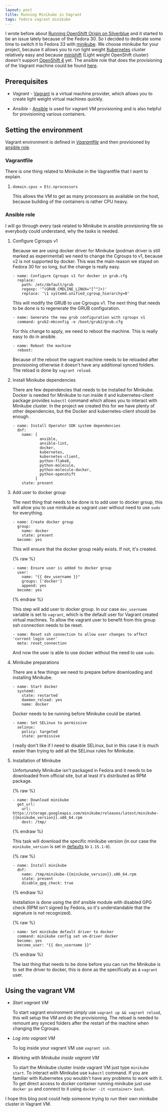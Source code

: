 ```yaml
---
layout: post
title: Running Minikube in Vagrant
tags: fedora vagrant minikube
---
```


I wrote before about [Running OpenShift Origin on Silverblue](https://zlopez.github.io/Running-Openshift-In-Vagrant/) and it started to be an issue lately because of the Fedora 30. So I decided to dedicate some time to switch it to Fedora 33 with [minikube](https://minikube.sigs.k8s.io/docs/). We choose minikube for your project, because it allows you to run light weight [Kubernetes](https://kubernetes.io/) cluster relatively easy and because [minishift](https://www.okd.io/minishift/) (Light weight OpenShift cluster) doesn't support [OpenShift 4](https://www.openshift.com/) yet. The ansible role that does the provisioning of the Vagrant machine could be found [here](https://github.com/fedora-infra/mbbox/tree/master/ci/roles/openshift-osdk).

## Prerequisites

* *Vagrant* - [Vagrant](https://www.vagrantup.com/) is a virtual machine provider, which allows you to create light weight virtual machines quickly.

* *Ansible* - [Ansible](https://www.ansible.com/) is used for vagrant VM provisioning and is also helpful for provisioning various containers.

## Setting the environment
Vagrant environment is defined in [*Vagrantfile*](https://github.com/fedora-infra/mbbox/blob/master/Vagrantfile) and then provisioned by [ansible role](https://github.com/fedora-infra/mbbox/tree/master/ci/roles/openshift-osdk).

### Vagrantfile
There is one thing related to Minikube in the Vagrantfile that I want to explain.

1. `domain.cpus = Etc.nprocessors`

   This allows the VM to get as many processors as available on the host, because building of the containers is rather CPU heavy.

### Ansible role
I will go through every task related to Minikube in ansible provisioning file so everybody could understand, why the tasks is needed.

1. Configure Cgroups v1

   Because we are using docker driver for Minikube (podman driver is still marked as experimental) we need to change the Cgroups to v1, because v2 is not supported by docker. This was the main reason we stayed on Fedora 30 for so long, but the change is really easy.
   
   ```
   - name: Configure Cgroups v1 for docker in grub.cfg
     replace:
       path: /etc/default/grub
       regexp: '^(GRUB_CMDLINE_LINUX="[^"]+)'
       replace: '\1 systemd.unified_cgroup_hierarchy=0'
   ```
   
   This will modify the GRUB to use Cgroups v1. The next thing that needs to be done is to regenerate the GRUB configuration.
   
   ```
   - name: Generate the new grub configuration with cgroups v1
     command: grub2-mkconfig -o /boot/grub2/grub.cfg
   ```

   For this change to apply, we need to reboot the machine. This is really easy to do in ansible.
   
   ```
   - name: Reboot the machine
     reboot:
   ```
   
   Because of the reboot the vagrant machine needs to be reloaded after provisioning otherwise it doesn't have any additional synced folders. The reload is done by `vagrant reload`.
   
2. Install Minikube dependencies

   There are few dependencies that needs to be installed for Minikube. Docker is needed for Minikube to run inside it and kubernetes-client package provides `kubectl` command which allows you to interact with Minikube cluster. In the project we created this for we have plenty of other dependencies, but the Docker and kubernetes-client should be enough.
   
   ```
   - name: Install Operator SDK system dependencies
     dnf:
       name: [
               ansible,
               ansible-lint,
               docker,
               kubernetes,
               kubernetes-client,
               python-flake8,
               python-molecule,
               python-molecule-docker,
               python-openshift
             ]
       state: present 
   ```
3. Add user to docker group
   
   The next thing that needs to be done is to add user to docker group, this will allow you to use minikube as vagrant user without need to use `sudo` for everything.
   
   ```
   - name: Create docker group
     group:
       name: docker
       state: present
     become: yes
   ```
   
   This will ensure that the docker group really exists. If not, it's created.
   
   
   {% raw %}
   ```
   - name: Ensure user is added to docker group
     user:
       name: "{{ dev_username }}"
       groups: ['docker']
       append: yes
     become: yes
   ```
   {% endraw %}

   This step will add user to docker group. In our case `dev_username` variable is set to `vagrant`, which is the default user for Vagrant created virtual machines. To allow the vagrant user to benefit from this group ssh connection needs to be reset.
   
   ```
   - name: Reset ssh connection to allow user changes to affect 'current login user'
     meta: reset_connection
   ```
   
   And now the user is able to use docker without the need to use `sudo`.
   
4. Minikube preparations

   There are a few things we need to prepare before downloading and installing Minikube.
   
   ```
   - name: Start docker
     systemd:
       state: restarted
       daemon_reload: yes
       name: docker
   ```

   Docker needs to be running before Minikube could be started.

   ```
   - name: Set SELinux to permissive
     selinux:
       policy: targeted
       state: permissive
   ```
   
   I really don't like if I need to disable SELinux, but in this case it is much easier than trying to add all the SELinux rules for Minikube.
   
5. Installation of Minikube

   Unfortunately Minikube isn't packaged in Fedora and it needs to be downloaded from official site, but at least it's distributed as RPM package.
   
   {% raw %}
   ```
   - name: Download minikube
     get_url:
       url: https://storage.googleapis.com/minikube/releases/latest/minikube-{{minikube_version}}.x86_64.rpm
       dest: /tmp/
   ```
   {% endraw %}

   This task will download the specific minikube version (in our case the `minikube_version` is set in [defaults](https://github.com/fedora-infra/mbbox/blob/master/ci/roles/openshift-osdk/defaults/main.yml) to `1.15.1-0`).
   
   {% raw %}
   ```
   - name: Install minikube
     dnf:
       name: /tmp/minikube-{{minikube_version}}.x86_64.rpm
       state: present
       disable_gpg_check: true
   ```
   {% endraw %}
   
   Installation is done using the dnf ansible module with disabled GPG check (RPM isn't signed by Fedora, so it's understandable that the signature is not recognized).
   
   {% raw %}
   ```
   - name: Set minikube default driver to docker
     command: minikube config set vm-driver docker
     become: yes
     become_user: "{{ dev_username }}"
   ```
   {% endraw %}
   
   The last thing that needs to be done before you can run the Minikube is to set the driver to docker, this is done as the specifically as a `vagrant` user. 

## Using the vagrant VM

* *Start vagrant VM*

  To start vagrant environment simply use `vagrant up && vagrant reload`, this will setup the VM and do the provisioning. The reload is needed to remount any synced folders after the restart of the machine when changing the Cgroups.

* *Log into vagrant VM*

  To log inside your vagrant VM use `vagrant ssh`.

* *Working with Minikube inside vagrant VM*

  To start the Minikube cluster inside vagrant VM just type `minikube start`. To interact with Minikube use `kubectl` command. If you are familiar with Kubernetes you wouldn't have any problems to work with it. To get direct access to docker container running minikube just use `docker ps` and connect to it using `docker -it <container> bash`.

I hope this blog post could help someone trying to run their own minikube cluster in Vagrant VM.
